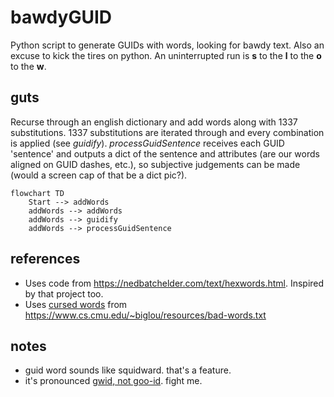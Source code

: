 # bawdyGUID
Python script to generate GUIDs with words, looking for bawdy text. Also an excuse to kick the tires on python. An uninterrupted run is **s** to the **l** to the **o** to the **w**.

## guts
Recurse through an english dictionary and add words along with 1337 substitutions. 1337 substitutions are iterated through and every combination is applied (see *guidify*). *processGuidSentence* receives each GUID 'sentence' and outputs a dict of the sentence and attributes (are our words aligned on GUID dashes, etc.), so subjective judgements can be made (would a screen cap of that be a dict pic?).

```mermaid
flowchart TD
    Start --> addWords
    addWords --> addWords
    addWords --> guidify
    addWords --> processGuidSentence
```

## references
- Uses code from https://nedbatchelder.com/text/hexwords.html. Inspired by that project too.
- Uses [cursed words](https://southparkstudios.mtvnimages.com/images/south_park/episode_thumbnails/s05e02_720.jpg?width=285) from https://www.cs.cmu.edu/~biglou/resources/bad-words.txt

## notes
- guid word sounds like squidward. that's a feature.
- it's pronounced [gwid, not goo-id](https://docs.google.com/forms/d/1YV-fP7hhEUssx-u9o1hlI9o7Lljy5dRkf7hvEyO2t0Y). fight me. 